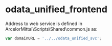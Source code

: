 # odata_unified_frontend
Address to web service is defined in ArcelorMittal\Scripts\Shared\common.js as:
```javascript
var domainURL = '../../odata_unified_svc';
```
